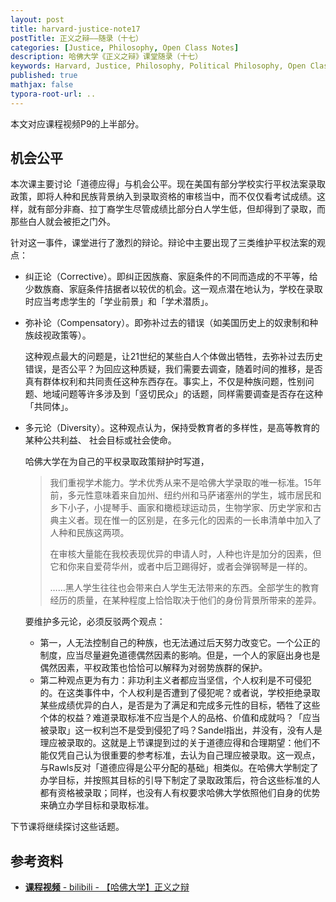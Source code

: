 ```yaml
---
layout: post
title: harvard-justice-note17
postTitle: 正义之辩——随录（十七）
categories: [Justice, Philosophy, Open Class Notes]
description: 哈佛大学《正义之辩》课堂随录（十七）
keywords: Harvard, Justice, Philosophy, Political Philosophy, Open Class Notes
published: true
mathjax: false
typora-root-url: ..
---
```


本文对应课程视频P9的上半部分。

## 机会公平

本次课主要讨论「道德应得」与机会公平。现在美国有部分学校实行平权法案录取政策，即将人种和民族背景纳入到录取资格的审核当中，而不仅仅看考试成绩。这样，就有部分非裔、拉丁裔学生尽管成绩比部分白人学生低，但却得到了录取，而那些白人就会被拒之门外。

针对这一事件，课堂进行了激烈的辩论。辩论中主要出现了三类维护平权法案的观点：

- 纠正论（Corrective）。即纠正因族裔、家庭条件的不同而造成的不平等，给少数族裔、家庭条件拮据者以较优的机会。这一观点潜在地认为，学校在录取时应当考虑学生的「学业前景」和「学术潜质」。

- 弥补论（Compensatory）。即弥补过去的错误（如美国历史上的奴隶制和种族歧视政策等）。

  这种观点最大的问题是，让21世纪的某些白人个体做出牺牲，去弥补过去历史错误，是否公平？为回应这种质疑，我们需要去调查，随着时间的推移，是否真有群体权利和共同责任这种东西存在。事实上，不仅是种族问题，性别问题、地域问题等许多涉及到「竖切民众」的话题，同样需要调查是否存在这种「共同体」。

- 多元论（Diversity）。这种观点认为，保持受教育者的多样性，是高等教育的某种公共利益、 社会目标或社会使命。

  哈佛大学在为自己的平权录取政策辩护时写道，

  >我们重视学术能力。学术优秀从来不是哈佛大学录取的唯一标准。15年前，多元性意味着来自加州、纽约州和马萨诸塞州的学生，城市居民和乡下小子，小提琴手、画家和橄榄球运动员，生物学家、历史学家和古典主义者。现在惟一的区别是，在多元化的因素的一长串清单中加入了人种和民族这两项。
  >
  >在审核大量能在我校表现优异的申请人时，人种也许是加分的因素，但它和你来自爱荷华州，或者中后卫踢得好，或者会弹钢琴是一样的。
  >
  >……黑人学生往往也会带来白人学生无法带来的东西。全部学生的教育经历的质量，在某种程度上恰恰取决于他们的身份背景所带来的差异。

  要维护多元论，必须反驳两个观点：

  - 第一，人无法控制自己的种族，也无法通过后天努力改变它。一个公正的制度，应当尽量避免道德偶然因素的影响。但是，一个人的家庭出身也是偶然因素，平权政策也恰恰可以解释为对弱势族群的保护。
  - 第二种观点更为有力：非功利主义者都应当坚信，个人权利是不可侵犯的。在这类事件中，个人权利是否遭到了侵犯呢？或者说，学校拒绝录取某些成绩优异的白人，是否是为了满足和完成多元性的目标，牺牲了这些个体的权益？难道录取标准不应当是个人的品格、价值和成就吗？「应当被录取」这一权利岂不是受到侵犯了吗？Sandel指出，并没有，没有人是理应被录取的。这就是上节课提到过的关于道德应得和合理期望：他们不能仅凭自己认为很重要的参考标准，去认为自己理应被录取。这一观点，与Rawls反对「道德应得是公平分配的基础」相类似。在哈佛大学制定了办学目标，并按照其目标的引导下制定了录取政策后，符合这些标准的人都有资格被录取；同样，也没有人有权要求哈佛大学依照他们自身的优势来确立办学目标和录取标准。

下节课将继续探讨这些话题。

## 参考资料

- [**课程视频** - bilibili - 【哈佛大学】正义之辩](https://www.bilibili.com/video/BV1d4411v7G4)

